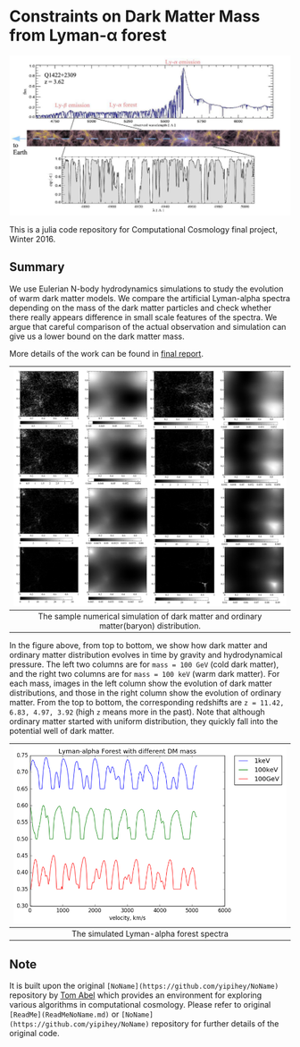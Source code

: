 # Constraints on Dark Matter Mass from Lyman-α forest

![alt text](figlyman.png "lyman alpha forest")

This is a julia code repository for Computational Cosmology final project, Winter 2016. 

## Summary

We use Eulerian N-body hydrodynamics simulations to study the evolution of warm dark matter models. We 
compare the artificial Lyman-alpha spectra depending on the mass of the dark
matter particles and check whether there really appears difference in small
scale features of the spectra. We argue that careful comparison of the actual
observation and simulation can give us a lower bound on the dark matter mass.

More details of the work can be found in [final report](report.pdf).


| ![alt text](figsim.png "evolution") |
|:--:| 
| The sample numerical simulation of dark matter and ordinary matter(baryon) distribution.|

In the figure above, from top to bottom, we show how dark matter and ordinary matter distribution evolves in time 
by gravity and hydrodynamical pressure. 
The left two columns are for `mass = 100 GeV` (cold dark matter), and the right two columns 
are for `mass = 100 keV` (warm dark matter). For each mass, images in the left column show the evolution of
dark matter distributions, and those in the right column show the evolution of ordinary matter. From
the top to bottom, the corresponding redshifts are `z = 11.42, 6.83, 4.97, 3.92` (high `z` means more in the past).
Note that although ordinary matter started with uniform distribution, they quickly fall into the
potential well of dark matter. 


| ![alt text](figlymansim.png "simulated") |
|:--:| 
| The simulated Lyman-alpha forest spectra |



## Note
It is built upon the original `[NoName](https://github.com/yipihey/NoName)` repository 
by [Tom Abel](http://tomabel.org/) which provides an environment for exploring various 
algorithms in computational cosmology. Please refer to original `[ReadMe](ReadMeNoName.md)` or 
`[NoName](https://github.com/yipihey/NoName)` repository for further details of the original code.

